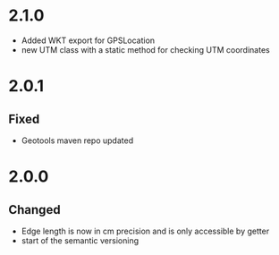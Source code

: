 # 2.1.0
- Added WKT export for GPSLocation
- new UTM class with a static method for checking UTM coordinates

# 2.0.1

## Fixed
- Geotools maven repo updated

# 2.0.0

## Changed
- Edge length is now in cm precision and is only accessible by getter
- start of the semantic versioning
